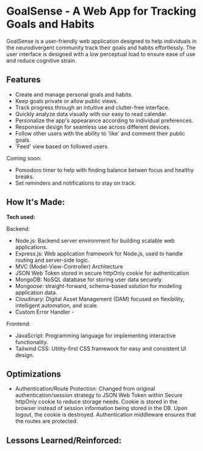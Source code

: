 # GoalSense - A Web App for Tracking Goals and Habits

GoalSense is a user-friendly web application designed to help individuals in the neurodivergent community track their goals and habits effortlessly. The user interface is designed with a low perceptual load to ensure ease of use and reduce cognitive strain.

## Features

- Create and manage personal goals and habits.
- Keep goals private or allow public views.
- Track progress through an intuitive and clutter-free interface.
- Quickly analyze data visually with our easy to read calendar.
- Personalize the app's appearance according to individual preferences.
- Responsive design for seamless use across different devices.
- Follow other users with the ability to 'like' and comment their public goals.
- 'Feed' view based on followed users.

Coming soon:

- Pomodoro timer to help with finding balance betwen focus and healthy breaks.
- Set reminders and notifications to stay on track.

## How It's Made:

**Tech used:**

Backend:

- Node.js: Backend server environment for building scalable web applications.
- Express.js: Web application framework for Node.js, used to handle routing and server-side logic.
- MVC (Model-View-Controller) Architecture
- JSON Web Token stored in secure httpOnly cookie for authentication
- MongoDB: NoSQL database for storing user data securely.
- Mongoose: straight-forward, schema-based solution for modeling application data.
- Cloudinary: Digital Asset Management (DAM) focused on flexibility, intelligent automation, and scale.
- Custom Error Handler -

Frontend:

- JavaScript: Programming language for implementing interactive functionality.
- Tailwind CSS: Utility-first CSS framework for easy and consistent UI design.

## Optimizations

- Authentication/Route Protection:
  Changed from original authentication/session strategy to JSON Web Token within Secure httpOnly cookie to reduce storage needs. Cookie is stored in the browser instead of session information being stored in the DB. Upon logout, the cookie is destroyed. Authentication middleware ensures that the routes are protected.

## Lessons Learned/Reinforced:
